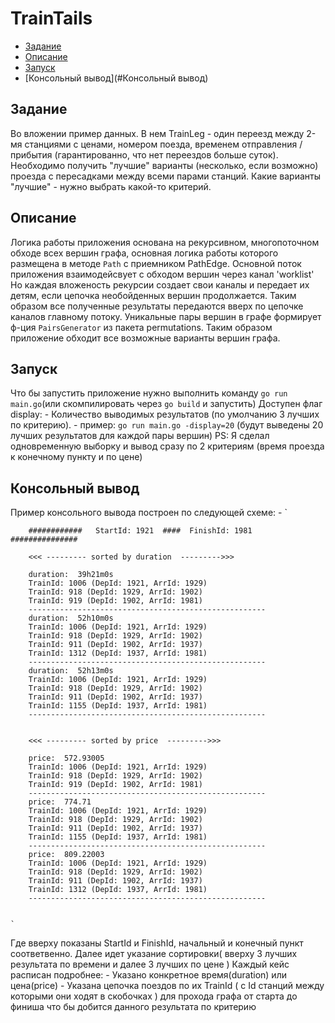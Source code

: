 # TrainTails

- [Задание](#Задание)
- [Описание](#Описание)
- [Запуск](#Запуск)
- [Консольный вывод](#Консольный вывод)

## Задание

Во вложении пример данных.
 В нем TrainLeg - один переезд между 2-мя станциями с ценами, номером поезда, временем отправления / прибытия
  (гарантированно, что нет переездов больше суток). Необходимо получить "лучшие" варианты (несколько, если возможно)
   проезда с пересадками между всеми парами станций. Какие варианты "лучшие" - нужно выбрать какой-то критерий.

## Описание

Логика работы приложения основана на рекурсивном, многопоточном обходе всех вершин графа, основная логика работы которого
размещена в методе `Path` с приемником PathEdge. Основной поток приложения взаимодейсвует с обходом вершин через канал 'worklist'
Но каждая вложеность рекурсии создает свои каналы и передает их детям, если цепочка необойденных вершин продолжается.
Таким образом все полученные результаты передаются вверх по цепочке каналов главному потоку.
Уникальные пары вершин в графе формирует ф-ция `PairsGenerator` из пакета permutations. Таким образом приложение обходит
все возможные варианты вершин графа.

## Запуск

Что бы запустить приложение нужно выполнить команду `go run main.go`(или скомпилировать через `go build` и запустить)
Доступен флаг display:
        - Количество выводимых результатов (по умолчанию 3 лучших по критерию).
        - пример: `go run main.go -display=20`  (будут выведены 20 лучших результатов для каждой пары вершин)
    PS: Я сделал одновременную выборку и вывод сразу по 2 критериям (время проезда к конечному пункту и по цене)


## Консольный вывод

Пример консольного вывода построен по следующей схеме:
    - `

        ############   StartId: 1921  ####  FinishId: 1981   ###############

        <<< --------- sorted by duration  --------->>>

        duration:  39h21m0s
        TrainId: 1006 (DepId: 1921, ArrId: 1929)
        TrainId: 918 (DepId: 1929, ArrId: 1902)
        TrainId: 919 (DepId: 1902, ArrId: 1981)
        -----------------------------------------------------
        duration:  52h10m0s
        TrainId: 1006 (DepId: 1921, ArrId: 1929)
        TrainId: 918 (DepId: 1929, ArrId: 1902)
        TrainId: 911 (DepId: 1902, ArrId: 1937)
        TrainId: 1312 (DepId: 1937, ArrId: 1981)
        -----------------------------------------------------
        duration:  52h13m0s
        TrainId: 1006 (DepId: 1921, ArrId: 1929)
        TrainId: 918 (DepId: 1929, ArrId: 1902)
        TrainId: 911 (DepId: 1902, ArrId: 1937)
        TrainId: 1155 (DepId: 1937, ArrId: 1981)
        -----------------------------------------------------


        <<< --------- sorted by price  --------->>>

        price:  572.93005
        TrainId: 1006 (DepId: 1921, ArrId: 1929)
        TrainId: 918 (DepId: 1929, ArrId: 1902)
        TrainId: 919 (DepId: 1902, ArrId: 1981)
        -----------------------------------------------------
        price:  774.71
        TrainId: 1006 (DepId: 1921, ArrId: 1929)
        TrainId: 918 (DepId: 1929, ArrId: 1902)
        TrainId: 911 (DepId: 1902, ArrId: 1937)
        TrainId: 1155 (DepId: 1937, ArrId: 1981)
        -----------------------------------------------------
        price:  809.22003
        TrainId: 1006 (DepId: 1921, ArrId: 1929)
        TrainId: 918 (DepId: 1929, ArrId: 1902)
        TrainId: 911 (DepId: 1902, ArrId: 1937)
        TrainId: 1312 (DepId: 1937, ArrId: 1981)
        -----------------------------------------------------


    `
Где вверху показаны StartId и FinishId, начальный и конечный пункт соответвенно.
Далее идет указание сортировки( вверху 3 лучших результата по времени и  далее 3 лучших по цене )
Каждый кейс расписан подробнее:
    - Указано конкретное время(duration) или цена(price)
    - Указана цепочка поездов по их TrainId ( с Id станций между которыми они ходят в скобочках )
     для прохода графа от старта до финиша что бы добится данного результата по критерию




